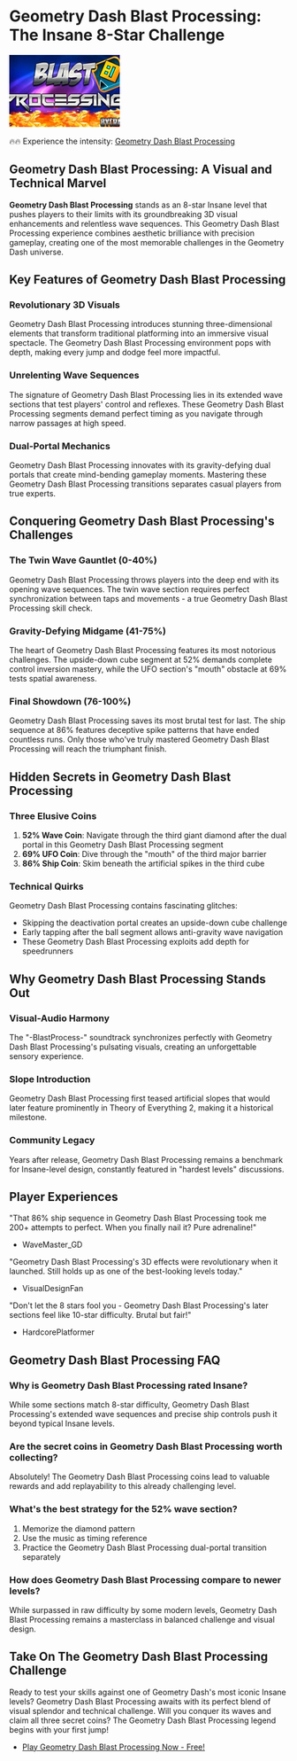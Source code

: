 # Geometry Dash Blast Processing: The Insane 8-Star Challenge

![Geometry Dash Blast Processing](https://raw.githubusercontent.com/geometry-games/geometry-dash-blast-processing/refs/heads/main/geometry-dash-blast-processing.png "Geometry Dash Blast Processing")

🔥🔥 Experience the intensity: [Geometry Dash Blast Processing](https://geometrydashgames.io/geometry-dash-blast-processing/ "Geometry Dash Blast Processing")

## Geometry Dash Blast Processing: A Visual and Technical Marvel

**Geometry Dash Blast Processing** stands as an 8-star Insane level that pushes players to their limits with its groundbreaking 3D visual enhancements and relentless wave sequences. This Geometry Dash Blast Processing experience combines aesthetic brilliance with precision gameplay, creating one of the most memorable challenges in the Geometry Dash universe.

## Key Features of Geometry Dash Blast Processing

### Revolutionary 3D Visuals
Geometry Dash Blast Processing introduces stunning three-dimensional elements that transform traditional platforming into an immersive visual spectacle. The Geometry Dash Blast Processing environment pops with depth, making every jump and dodge feel more impactful.

### Unrelenting Wave Sequences
The signature of Geometry Dash Blast Processing lies in its extended wave sections that test players' control and reflexes. These Geometry Dash Blast Processing segments demand perfect timing as you navigate through narrow passages at high speed.

### Dual-Portal Mechanics
Geometry Dash Blast Processing innovates with its gravity-defying dual portals that create mind-bending gameplay moments. Mastering these Geometry Dash Blast Processing transitions separates casual players from true experts.

## Conquering Geometry Dash Blast Processing's Challenges

### The Twin Wave Gauntlet (0-40%)
Geometry Dash Blast Processing throws players into the deep end with its opening wave sequences. The twin wave section requires perfect synchronization between taps and movements - a true Geometry Dash Blast Processing skill check.

### Gravity-Defying Midgame (41-75%)
The heart of Geometry Dash Blast Processing features its most notorious challenges. The upside-down cube segment at 52% demands complete control inversion mastery, while the UFO section's "mouth" obstacle at 69% tests spatial awareness.

### Final Showdown (76-100%)
Geometry Dash Blast Processing saves its most brutal test for last. The ship sequence at 86% features deceptive spike patterns that have ended countless runs. Only those who've truly mastered Geometry Dash Blast Processing will reach the triumphant finish.

## Hidden Secrets in Geometry Dash Blast Processing

### Three Elusive Coins
1. **52% Wave Coin**: Navigate through the third giant diamond after the dual portal in this Geometry Dash Blast Processing segment
2. **69% UFO Coin**: Dive through the "mouth" of the third major barrier
3. **86% Ship Coin**: Skim beneath the artificial spikes in the third cube

### Technical Quirks
Geometry Dash Blast Processing contains fascinating glitches:
- Skipping the deactivation portal creates an upside-down cube challenge
- Early tapping after the ball segment allows anti-gravity wave navigation
- These Geometry Dash Blast Processing exploits add depth for speedrunners

## Why Geometry Dash Blast Processing Stands Out

### Visual-Audio Harmony
The "-BlastProcess-" soundtrack synchronizes perfectly with Geometry Dash Blast Processing's pulsating visuals, creating an unforgettable sensory experience.

### Slope Introduction
Geometry Dash Blast Processing first teased artificial slopes that would later feature prominently in Theory of Everything 2, making it a historical milestone.

### Community Legacy
Years after release, Geometry Dash Blast Processing remains a benchmark for Insane-level design, constantly featured in "hardest levels" discussions.

## Player Experiences

"That 86% ship sequence in Geometry Dash Blast Processing took me 200+ attempts to perfect. When you finally nail it? Pure adrenaline!"  
- WaveMaster_GD

"Geometry Dash Blast Processing's 3D effects were revolutionary when it launched. Still holds up as one of the best-looking levels today."  
- VisualDesignFan

"Don't let the 8 stars fool you - Geometry Dash Blast Processing's later sections feel like 10-star difficulty. Brutal but fair!"  
- HardcorePlatformer

## Geometry Dash Blast Processing FAQ

### Why is Geometry Dash Blast Processing rated Insane?
While some sections match 8-star difficulty, Geometry Dash Blast Processing's extended wave sequences and precise ship controls push it beyond typical Insane levels.

### Are the secret coins in Geometry Dash Blast Processing worth collecting?
Absolutely! The Geometry Dash Blast Processing coins lead to valuable rewards and add replayability to this already challenging level.

### What's the best strategy for the 52% wave section?
1. Memorize the diamond pattern
2. Use the music as timing reference
3. Practice the Geometry Dash Blast Processing dual-portal transition separately

### How does Geometry Dash Blast Processing compare to newer levels?
While surpassed in raw difficulty by some modern levels, Geometry Dash Blast Processing remains a masterclass in balanced challenge and visual design.

## Take On The Geometry Dash Blast Processing Challenge

Ready to test your skills against one of Geometry Dash's most iconic Insane levels? Geometry Dash Blast Processing awaits with its perfect blend of visual splendor and technical challenge. Will you conquer its waves and claim all three secret coins? The Geometry Dash Blast Processing legend begins with your first jump!

- [Play Geometry Dash Blast Processing Now - Free!](https://geometrydashgames.io/geometry-dash-blast-processing/ "Geometry Dash Blast Processing")
